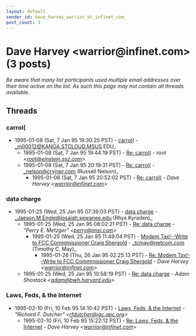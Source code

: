 ```yaml
---
layout: default
sender_id: dave_harvey_warrior_at_infinet_com_
post_count: 3
---
```


# Dave Harvey <warrior<span>@</span>infinet.com> (3 posts)

_Be aware that many list participants used multiple email addresses over their time active on the list. As such this page may not contain all threads available._

## Threads

### carrol(
+ 1995-01-08 (Sat, 7 Jan 95 19:30:25 PST) - [carrol(](/archive/1995/01/1b127e4616eee65df10d911f9cd48fd7c65880459ae3b80674a98d4b74d06017) - _m00012@KANGA.STCLOUD.MSUS.EDU_
  + 1995-01-08 (Sat, 7 Jan 95 19:44:19 PST) - [Re: carrol(](/archive/1995/01/bba5111731ad16bcac8834d317abe7e91136c1ecade7186f1564dc1ea51dc7ef) - _root \<root@einstein.ssz.com\>_
  + 1995-01-08 (Sat, 7 Jan 95 20:19:31 PST) - [Re: carrol(](/archive/1995/01/7e450df87fb6f4297b6b174b6f95231503b59cb192c08452143f4cdae2cd19e6) - _nelson@crynwr.com (Russell Nelson)_
    + 1995-01-08 (Sat, 7 Jan 95 20:52:02 PST) - [Re: carrol(](/archive/1995/01/8ed95498b0064917cd5889d9f935730f1a9171442f90d08ba015e5391eadfd4e) - _Dave Harvey \<warrior@infinet.com\>_

### data charge
+ 1995-01-25 (Wed, 25 Jan 95 07:39:03 PST) - [data charge](/archive/1995/01/8d719cac7ad57b690b5c71bcac3bfd18d06a0cf6fb97d05044279cb56be0914a) - _Jaeson.M.Engle@josaiah.sewanee.edu (Rhys Kyraden)_
  + 1995-01-25 (Wed, 25 Jan 95 08:02:21 PST) - [Re: data charge](/archive/1995/01/f912a9b9f3330d8954f524997e03130b352a43c89af4d771ce0b262154b8612f) - _"Perry E. Metzger" \<perry@imsi.com\>_
    + 1995-01-25 (Wed, 25 Jan 95 11:49:04 PST) - [Modem Tax!--Write to FCC Commmissioner Craig Shergold](/archive/1995/01/6aa1439018c03fd6d7ee4f2f41abcc327028d8bde6c3539b1c1adaa4a12b68ea) - _tcmay@netcom.com (Timothy C. May)_
      + 1995-01-26 (Thu, 26 Jan 95 02:25:13 PST) - [Re: Modem Tax!--Write to FCC Commmissioner Craig Shergold](/archive/1995/01/e511726819cae418682bcfc4888d841a9944d5e1ce7eb5a37a4916342252a42d) - _Dave Harvey \<warrior@infinet.com\>_
  + 1995-01-25 (Wed, 25 Jan 95 10:58:19 PST) - [Re: data charge](/archive/1995/01/5e931b1c71e0ad839fd8789d3dbc8c8e3f31cf29f01cad306bd2824281ede30e) - _Adam Shostack \<adam@bwh.harvard.edu\>_

### Laws, Feds, & the Internet
+ 1995-02-10 (Fri, 10 Feb 95 14:10:42 PST) - [Laws, Feds, & the Internet](/archive/1995/02/51bc9d3703dca52d7692201b8f052f4211cf71775c4dad15a382d79c536f7ca5) - _"Richard F. Dutcher" \<rfdutcher@igc.apc.org\>_
  + 1995-02-10 (Fri, 10 Feb 95 15:22:12 PST) - [Re: Laws, Feds, & the Internet](/archive/1995/02/8d2aa70a00e1aab25ec772bc0af7c7e225aa91d26a0ca817476f9a4d0449b974) - _Dave Harvey \<warrior@infinet.com\>_

